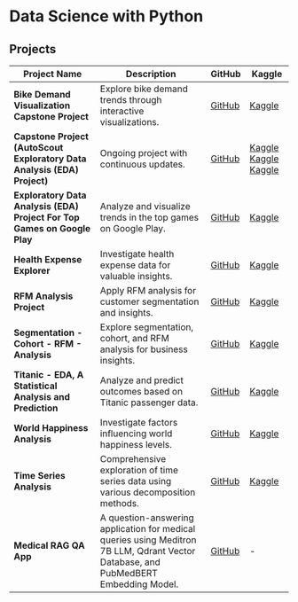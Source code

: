 # Data Science with Python

## Projects

| Project Name | Description | GitHub | Kaggle |
| --- | --- | --- | --- |
| **Bike Demand Visualization Capstone Project** | Explore bike demand trends through interactive visualizations. | [GitHub](https://github.com/huseyincenik/data_science/tree/main/Projects/Bike%20Demand%20Visualization%20Capstone%20Project) | [Kaggle](https://www.kaggle.com/code/huseyincenik/bike-demand-visualization-capstone-project) |
| **Capstone Project (AutoScout Exploratory Data Analysis (EDA) Project)** | Ongoing project with continuous updates. | [GitHub](https://github.com/huseyincenik/data_science/tree/main/Projects/Capstone%20Project) | [Kaggle](https://www.kaggle.com/code/huseyincenik/autoscout-exploratory-data-analysis-part-1) [Kaggle](https://www.kaggle.com/code/huseyincenik/autoscout-exploratory-data-analysis-part-2) [Kaggle](https://www.kaggle.com/code/huseyincenik/autoscout-exploratory-data-analysis-part-3) |
| **Exploratory Data Analysis (EDA) Project For Top Games on Google Play** | Analyze and visualize trends in the top games on Google Play. | [GitHub](https://github.com/huseyincenik/data_science/tree/main/Projects/Exploratory%20Data%20Analysis%20(EDA)%20Project%20For%20Top%20Games%20on%20Google%20Play) | [Kaggle](https://www.kaggle.com/code/huseyincenik/eda-project-for-top-games-on-google-play) |
| **Health Expense Explorer** | Investigate health expense data for valuable insights. | [GitHub](https://github.com/huseyincenik/data_science/tree/main/Projects/Health%20Expense%20Explorer) | [Kaggle](https://www.kaggle.com/code/huseyincenik/health-expense-explorer) |
| **RFM Analysis Project** | Apply RFM analysis for customer segmentation and insights. | [GitHub](https://github.com/huseyincenik/SQL---Structured-Query-Language/tree/main/Projects/RFM%20Analysis%20Project) | [Kaggle]() |
| **Segmentation - Cohort - RFM - Analysis** | Explore segmentation, cohort, and RFM analysis for business insights. | [GitHub](https://github.com/huseyincenik/SQL---Structured-Query-Language/tree/main/Projects/Segmentation%20-%20Cohort%20-%20RFM%20-%20Analysis) | [Kaggle](https://www.kaggle.com/code/ahmetyazgan/rfm-segmentation-cohort-analysis) |
| **Titanic - EDA, A Statistical Analysis and Prediction** | Analyze and predict outcomes based on Titanic passenger data. | [GitHub](https://github.com/huseyincenik/data_science/tree/main/Projects/Titanic%20-%20EDA%2C%20A_Statistical_Analysis%20and%20Prediction) | [Kaggle](https://www.kaggle.com/code/huseyincenik/titanic-eda-statistical-analysis-and-prediction) |
| **World Happiness Analysis** | Investigate factors influencing world happiness levels. | [GitHub](https://github.com/huseyincenik/data_science/tree/main/Projects/World%20Happiness%20Analysis%2C) | [Kaggle]() |
| **Time Series Analysis** | Comprehensive exploration of time series data using various decomposition methods. | [GitHub](https://github.com/huseyincenik/data_science/tree/main/time_series_analysis) | [Kaggle]() |
| **Medical RAG QA App** | A question-answering application for medical queries using Meditron 7B LLM, Qdrant Vector Database, and PubMedBERT Embedding Model. | [GitHub](https://github.com/huseyincenik/data_science/tree/main/Projects/rag/medical_rag_qa_app) | - |
